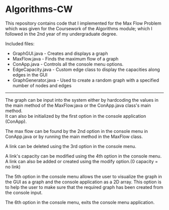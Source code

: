 # Algorithms-CW
This repository contains code that I implemented for the Max Flow Problem which was given for the Coursework of the Algorithms module; which I followed in the 2nd year of my undergraduate degree.

Included files:
- GraphGUI.java - Creates and displays a graph
- MaxFlow.java - Finds the maximum flow of a graph
- ConApp.java - Controls all the console menu options.
- EdgeCapacity.java - Custom edge class to display the capacities along edges in the GUI
- GraphGenerator.java - Used to create a random graph with a specified number of nodes and edges﻿

---

The graph can be input into the system either by hardcoding the values in the main method of the MaxFlow.java or the ConApp.java class's main method.<br/>
It can also be initialized by the first option in the console application (ConApp).<br/>

The max flow can be found by the 2nd option in the console menu in ConApp.java or by running the main method in the MaxFlow class.<br/>

A link can be deleted using the 3rd option in the console menu.<br/>

A link's capacity can be modified using the 4th option in the console menu.<br/>
A link can also be added or created using the modify option.(0 capacity = no link)<br/>

The 5th option in the console menu allows the user to visualize the graph in the GUI as a graph and the console application as a 2D array. This option is to help the user to make sure that the required graph has been created from the console input.<br/>

The 6th option in the console menu, exits the console menu application. 
